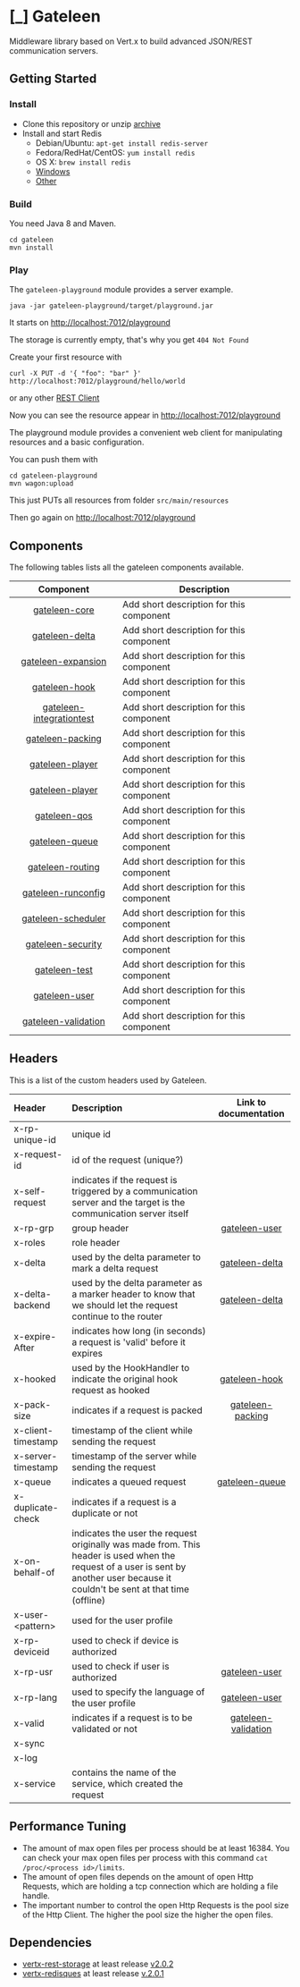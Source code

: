 # [\_] Gateleen
Middleware library based on Vert.x to build advanced JSON/REST communication servers.

## Getting Started
### Install
* Clone this repository or unzip [archive](https://github.com/swisspush/gateleen/archive/master.zip)
* Install and start Redis
  * Debian/Ubuntu: `apt-get install redis-server`
  * Fedora/RedHat/CentOS: `yum install redis`
  * OS X: `brew install redis`
  * [Windows](https://github.com/MSOpenTech/redis/releases/download/win-2.8.2400/Redis-x64-2.8.2400.zip)
  * [Other](http://redis.io/download)

### Build
You need Java 8 and Maven.
```
cd gateleen
mvn install
```
### Play
The `gateleen-playground` module provides a server example.
```
java -jar gateleen-playground/target/playground.jar
```
It starts on [http://localhost:7012/playground](http://localhost:7012/playground)

The storage is currently empty, that's why you get `404 Not Found`

Create your first resource with
```
curl -X PUT -d '{ "foo": "bar" }' http://localhost:7012/playground/hello/world
```
or any other [REST Client](https://www.google.ch/?q=rest+client)

Now you can see the resource appear in [http://localhost:7012/playground](http://localhost:7012/playground)

The playground module provides a convenient web client for manipulating resources and a basic configuration.

You can push them with
```
cd gateleen-playground
mvn wagon:upload
```
This just PUTs all resources from folder `src/main/resources`

Then go again on [http://localhost:7012/playground](http://localhost:7012/playground)

## Components
The following tables lists all the gateleen components available.

| Component                                                                         | Description                              |
|:---------------------------------------------------------------------------------:| ---------------------------------------- |
| [gateleen-core](gateleen-core/README_core.md)                                     | Add short description for this component |
| [gateleen-delta](gateleen-delta/README_delta.md)                                  | Add short description for this component |
| [gateleen-expansion](gateleen-expansion/README_expansion.md)                      | Add short description for this component |
| [gateleen-hook](gateleen-hook/README_hook.md)                                     | Add short description for this component |
| [gateleen-integrationtest](gateleen-integrationtest/README_integrationtest.md)    | Add short description for this component |
| [gateleen-packing](gateleen-packing/README_packing.md)                            | Add short description for this component |
| [gateleen-player](gateleen-player/README_player.md)                               | Add short description for this component |
| [gateleen-player](gateleen-playground/README_player.md)                               | Add short description for this component |
| [gateleen-qos](gateleen-qos/README_qos.md)                                        | Add short description for this component |
| [gateleen-queue](gateleen-queue/README_queue.md)                                  | Add short description for this component |
| [gateleen-routing](gateleen-routing/README_routing.md)                            | Add short description for this component |
| [gateleen-runconfig](gateleen-runconfig/README_runconfig.md)                      | Add short description for this component |
| [gateleen-scheduler](gateleen-scheduler/README_scheduler.md)                      | Add short description for this component |
| [gateleen-security](gateleen-security/README_security.md)                         | Add short description for this component |
| [gateleen-test](gateleen-test/README_test.md)                                     | Add short description for this component |
| [gateleen-user](gateleen-user/README_user.md)                                     | Add short description for this component |
| [gateleen-validation](gateleen-validation/README_validation.md)                   | Add short description for this component |

## Headers
This is a list of the custom headers used by Gateleen.

| Header             | Description                              | Link to documentation |
|:------------------ | :--------------------------------------- | :---------------------:|
| x-rp-unique-id     | unique id | |
| x-request-id       | id of the request (unique?) | |
| x-self-request     | indicates if the request is triggered by a communication server and the target is the communication server itself | |
| x-rp-grp           | group header | [gateleen-user](gateleen-user/README_user.md) |
| x-roles            | role header | |
| x-delta            | used by the delta parameter to mark a delta request | [gateleen-delta](gateleen-delta/README_delta.md) |
| x-delta-backend    | used by the delta parameter as a marker header to know that we should let the request continue to the router | [gateleen-delta](gateleen-delta/README_delta.md) |
| x-expire-After     | indicates how long (in seconds) a request is 'valid' before it expires | |
| x-hooked           | used by the HookHandler to indicate the original hook request as hooked | [gateleen-hook](gateleen-hook/README_hook.md) |
| x-pack-size        | indicates if a request is packed | [gateleen-packing](gateleen-packing/README_packing.md) |
| x-client-timestamp | timestamp of the client while sending the request | |
| x-server-timestamp | timestamp of the server while sending the request | |
| x-queue            | indicates a queued request | [gateleen-queue](gateleen-queue/README_queue.md) |
| x-duplicate-check  | indicates if a request is a duplicate or not | |
| x-on-behalf-of     | indicates the user the request originally was made from. This header is used when the request of a user is sent by another user because it couldn't be sent at that time (offline) | |
| x-user-\<pattern\> | used for the user profile | |
| x-rp-deviceid      | used to check if device is authorized | |
| x-rp-usr           | used to check if user is authorized | [gateleen-user](gateleen-user/README_user.md) |
| x-rp-lang          | used to specify the language of the user profile | [gateleen-user](gateleen-user/README_user.md) |
| x-valid            | indicates if a request is to be validated or not | [gateleen-validation](gateleen-validation/README_validation.md) |
| x-sync             |  | |
| x-log              |  | |
| x-service          | contains the name of the service, which created the request | |

## Performance Tuning
* The amount of max open files per process should be at least 16384. You can check your max open files per process with this command `cat /proc/<process id>/limits`.
* The amount of open files depends on the amount of open Http Requests, which are holding a tcp connection which are holding a file handle.
* The important number to control the open Http Requests is the pool size of the Http Client. The higher the pool size the higher the open files.

## Dependencies
* [vertx-rest-storage](https://github.com/swisspush/vertx-rest-storage) at least release [v2.0.2](https://github.com/swisspush/vertx-rest-storage/releases/tag/v2.0.2)
* [vertx-redisques](https://github.com/swisspush/vertx-redisques) at least release [v.2.0.1](https://github.com/swisspush/vertx-redisques/releases/tag/2.0.1)
